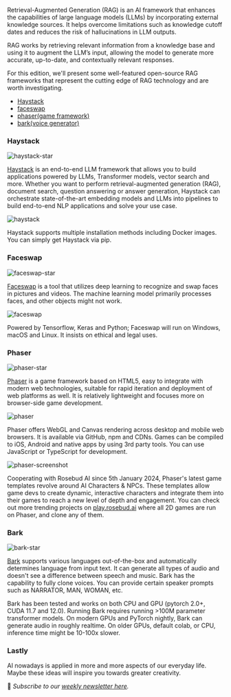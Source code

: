 Retrieval-Augmented Generation (RAG) is an AI framework that enhances the capabilities of large language models (LLMs) by incorporating external knowledge sources. It helps overcome limitations such as knowledge cutoff dates and reduces the risk of hallucinations in LLM outputs.

RAG works by retrieving relevant information from a knowledge base and using it to augment the LLM’s input, allowing the model to generate more accurate, up-to-date, and contextually relevant responses.

For this edition, we'll present some well-featured open-source RAG frameworks that represent the cutting edge of RAG technology and are worth investigating.

-   [Haystack](#haystack)
-   [faceswap](#faceswap)
-   [phaser(game framework)](#phaser)
-   [bark(voice generator)](#bark)

### Haystack

![haystack-star](/assets/blog/rag-frameworks/haystack-star.webp)

[Haystack](https://github.com/deepset-ai/haystack) is an end-to-end LLM framework that allows you to build applications powered by LLMs, Transformer models, vector search and more. Whether you want to perform retrieval-augmented generation (RAG), document search, question answering or answer generation, Haystack can orchestrate state-of-the-art embedding models and LLMs into pipelines to build end-to-end NLP applications and solve your use case.

![haystack](/assets/blog/rag-frameworks/haystack.webp)

Haystack supports multiple installation methods including Docker images. You can simply get Haystack via pip.

### Faceswap

![faceswap-star](/assets/blog/ai-generators/faceswap-star.webp)

[Faceswap](https://github.com/deepfakes/faceswap) is a tool that utilizes deep learning to recognize and swap faces in pictures and videos. The machine learning model primarily processes faces, and other objects might not work.

![faceswap](/assets/blog/ai-generators/faceswap.webp)

Powered by Tensorflow, Keras and Python; Faceswap will run on Windows, macOS and Linux. It insists on ethical and legal uses.

### Phaser

![phaser-star](/assets/blog/ai-generators/phaser-star.webp)

[Phaser](https://github.com/phaserjs/phaser) is a game framework based on HTML5, easy to integrate with modern web technologies, suitable for rapid iteration and deployment of web platforms as well. It is relatively lightweight and focuses more on browser-side game development.

![phaser](/assets/blog/ai-generators/phaser.webp)

Phaser offers WebGL and Canvas rendering across desktop and mobile web browsers. It is available via GitHub, npm and CDNs. Games can be compiled to iOS, Android and native apps by using 3rd party tools. You can use JavaScript or TypeScript for development.

![phaser-screenshot](/assets/blog/ai-generators/phaser-screenshot.webp)

Cooperating with Rosebud AI since 5th January 2024, Phaser's latest game templates revolve around AI Characters & NPCs. These templates allow game devs to create dynamic, interactive characters and integrate them into their games to reach a new level of depth and engagement. You can check out more trending projects on [play.rosebud.ai](https://play.rosebud.ai/) where all 2D games are run on Phaser, and clone any of them.

### Bark

![bark-star](/assets/blog/ai-generators/bark-star.webp)

[Bark](https://github.com/serp-ai/bark-with-voice-clone) supports various languages out-of-the-box and automatically determines language from input text. It can generate all types of audio and doesn't see a difference between speech and music. Bark has the capability to fully clone voices. You can provide certain speaker prompts such as NARRATOR, MAN, WOMAN, etc.

Bark has been tested and works on both CPU and GPU (pytorch 2.0+, CUDA 11.7 and 12.0). Running Bark requires running >100M parameter transformer models. On modern GPUs and PyTorch nightly, Bark can generate audio in roughly realtime. On older GPUs, default colab, or CPU, inference time might be 10-100x slower.

### Lastly

AI nowadays is applied in more and more aspects of our everyday life. Maybe these ideas will inspire you towards greater creativity.

📧 *Subscribe to our [weekly newsletter here](https://star-history.beehiiv.com/subscribe).*

